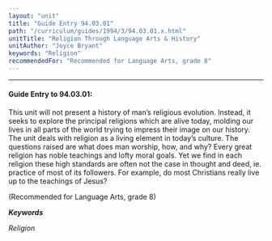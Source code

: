 ```yaml
---
layout: "unit"
title: "Guide Entry 94.03.01"
path: "/curriculum/guides/1994/3/94.03.01.x.html"
unitTitle: "Religion Through Language Arts & History"
unitAuthor: "Joyce Bryant"
keywords: "Religion"
recommendedFor: "Recommended for Language Arts, grade 8"
---
```

<body>
<hr/>
<h4>
Guide Entry to 94.03.01:
</h4>
This unit will not present a history of man’s religious evolution. Instead, it seeks to explore the principal religions which are alive today, molding our lives in all parts of the world trying to impress their image on our history. The unit deals with religion as a living element in today’s culture. The questions raised are what does man worship, how, and why? Every great religion has noble teachings and lofty moral goals. Yet we find in each religion these high standards are often not the case in thought and deed, ie. practice of most of its followers. For example, do most Christians really live up to the teachings of Jesus?
<p>
(Recommended for Language Arts, grade 8)
</p>
<p>
<b>
<i>
Keywords
</i>
</b>
<br/>
</p>
<p>
<i>
Religion
</i>
</p>
</body>